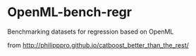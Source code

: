 # OpenML-bench-regr
Benchmarking datasets for regression based on OpenML

from http://philipppro.github.io/catboost_better_than_the_rest/

